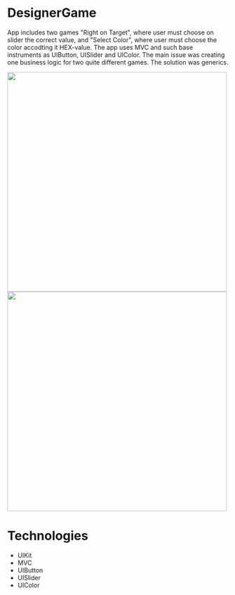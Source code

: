 # DesignerGame
App includes two games "Right on Target", where user must choose on slider the correct value, and "Select Color", where user must choose the color accodting it HEX-value. The app uses MVC and such base instruments as UIButton, UISlider and UIColor.
The main issue was creating one business logic for two quite different games. The solution was generics.  

<img src="https://user-images.githubusercontent.com/71500020/147885594-72f1197a-d58c-4c8d-8ec6-fc98e7778a08.png" width="500" /> <img src="https://user-images.githubusercontent.com/71500020/147885596-5ddda4ec-49a2-4219-901a-ae0314b77dfe.png" width="500" />

# Technologies
* UIKit
* MVC
* UIButton
* UISlider
* UIColor
